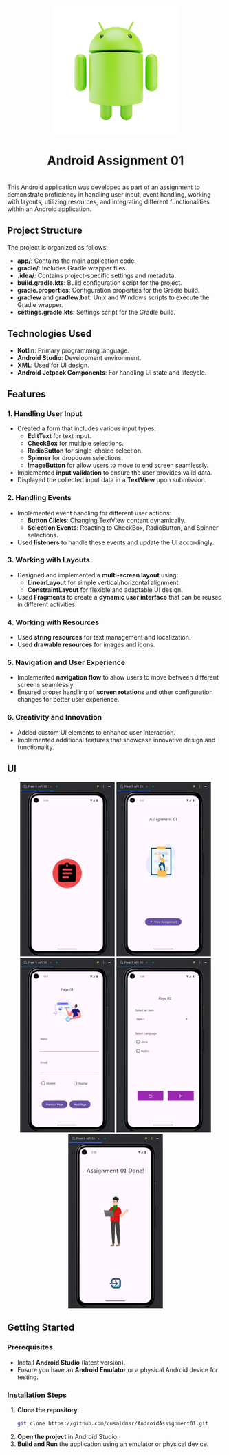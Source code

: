 <div align="center">

 
<img src="Github Assets/android.png" width = "300">
</div>
<div align="center">
  
 # Android Assignment 01
</div>
<br>
This Android application was developed as part of an assignment to demonstrate proficiency in handling user input, event handling, working with layouts, utilizing resources, and integrating different functionalities within an Android application.

## Project Structure

The project is organized as follows:

- **app/**: Contains the main application code.
- **gradle/**: Includes Gradle wrapper files.
- **.idea/**: Contains project-specific settings and metadata.
- **build.gradle.kts**: Build configuration script for the project.
- **gradle.properties**: Configuration properties for the Gradle build.
- **gradlew** and **gradlew.bat**: Unix and Windows scripts to execute the Gradle wrapper.
- **settings.gradle.kts**: Settings script for the Gradle build.

## Technologies Used
- **Kotlin**: Primary programming language.
- **Android Studio**: Development environment.
- **XML**: Used for UI design.
- **Android Jetpack Components**: For handling UI state and lifecycle.
  
## Features

### 1. **Handling User Input**
- Created a form that includes various input types:
  - **EditText** for text input.
  - **CheckBox** for multiple selections.
  - **RadioButton** for single-choice selection.
  - **Spinner** for dropdown selections.
  - **ImageButton** for allow users to move to end screen seamlessly.
- Implemented **input validation** to ensure the user provides valid data.
- Displayed the collected input data in a **TextView** upon submission.

### 2. **Handling Events**
- Implemented event handling for different user actions:
  - **Button Clicks**: Changing TextView content dynamically.
  - **Selection Events**: Reacting to CheckBox, RadioButton, and Spinner selections.
- Used **listeners** to handle these events and update the UI accordingly.

### 3. **Working with Layouts**
- Designed and implemented a **multi-screen layout** using:
  - **LinearLayout** for simple vertical/horizontal alignment.
  - **ConstraintLayout** for flexible and adaptable UI design.
- Used **Fragments** to create a **dynamic user interface** that can be reused in different activities.

### 4. **Working with Resources**
- Used **string resources** for text management and localization.
- Used **drawable resources** for images and icons.

### 5. **Navigation and User Experience**
- Implemented **navigation flow** to allow users to move between different screens seamlessly.
- Ensured proper handling of **screen rotations** and other configuration changes for better user experience.

### 6. **Creativity and Innovation**
- Added custom UI elements to enhance user interaction.
- Implemented additional features that showcase innovative design and functionality.

## UI 

<div align="center">
<img src="Github Assets/StartUI.jpg" width = "220">
<img src="Github Assets/SplashUI.jpg" width = "220">
<img src="Github Assets/1stPage.jpg" width = "220">
<img src="Github Assets/2ndPage.jpg" width = "220">
<img src="Github Assets/EndScreen.jpg" width = "220">
</div>


## Getting Started

### Prerequisites
- Install **Android Studio** (latest version).
- Ensure you have an **Android Emulator** or a physical Android device for testing.

### Installation Steps
1. **Clone the repository**:
   ```bash
   git clone https://github.com/cusaldmsr/AndroidAssignment01.git
   ```
2. **Open the project** in Android Studio.
3. **Build and Run** the application using an emulator or physical device.
